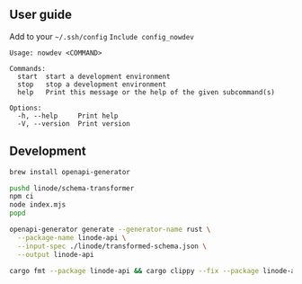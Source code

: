 ## User guide

Add to your `~/.ssh/config` `Include config_nowdev`

```
Usage: nowdev <COMMAND>

Commands:
  start  start a development environment
  stop   stop a development environment
  help   Print this message or the help of the given subcommand(s)

Options:
  -h, --help     Print help
  -V, --version  Print version
```

## Development

```sh
brew install openapi-generator
```

```sh
pushd linode/schema-transformer
npm ci
node index.mjs
popd
```

```sh
openapi-generator generate --generator-name rust \
  --package-name linode-api \
  --input-spec ./linode/transformed-schema.json \
  --output linode-api

cargo fmt --package linode-api && cargo clippy --fix --package linode-api --allow-staged --allow-dirty
```

